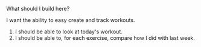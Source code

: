 What should I build here?

I want the ability to easy create and track workouts.

1. I should be able to look at today's workout.
2. I should be able to, for each exercise, compare how I did with last week.

